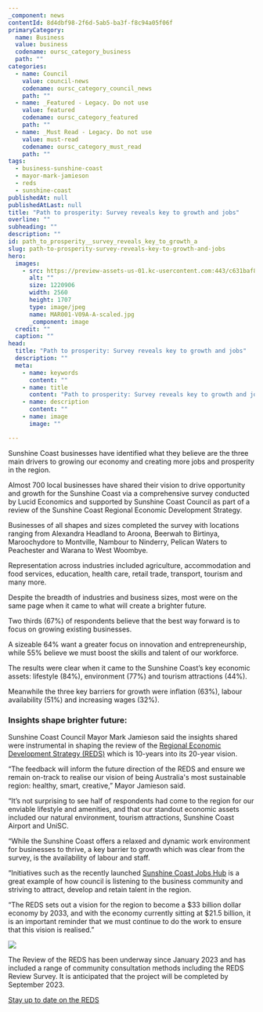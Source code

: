 ```yaml
---
_component: news
contentId: 8d4dbf98-2f6d-5ab5-ba3f-f8c94a05f06f
primaryCategory:
  name: Business
  value: business
  codename: oursc_category_business
  path: ""
categories:
  - name: Council
    value: council-news
    codename: oursc_category_council_news
    path: ""
  - name: _Featured - Legacy. Do not use
    value: featured
    codename: oursc_category_featured
    path: ""
  - name: _Must Read - Legacy. Do not use
    value: must-read
    codename: oursc_category_must_read
    path: ""
tags:
  - business-sunshine-coast
  - mayor-mark-jamieson
  - reds
  - sunshine-coast
publishedAt: null
publishedAtLast: null
title: "Path to prosperity: Survey reveals key to growth and jobs"
overline: ""
subheading: ""
description: ""
id: path_to_prosperity__survey_reveals_key_to_growth_a
slug: path-to-prosperity-survey-reveals-key-to-growth-and-jobs
hero:
  images:
    - src: https://preview-assets-us-01.kc-usercontent.com:443/c631baf8-1b46-001f-580c-d0001b68b4a8/82a7d370-55fa-4d33-bb40-ba799a0bc45d/MAR001-V09A-A-scaled.jpg
      alt: ""
      size: 1220906
      width: 2560
      height: 1707
      type: image/jpeg
      name: MAR001-V09A-A-scaled.jpg
      _component: image
  credit: ""
  caption: ""
head:
  title: "Path to prosperity: Survey reveals key to growth and jobs"
  description: ""
  meta:
    - name: keywords
      content: ""
    - name: title
      content: "Path to prosperity: Survey reveals key to growth and jobs"
    - name: description
      content: ""
    - name: image
      image: ""

---
```

Sunshine Coast businesses have identified what they believe are the three main drivers to growing our economy and creating more jobs and prosperity in the region.

Almost 700 local businesses have shared their vision to drive opportunity and growth for the Sunshine Coast via a comprehensive survey conducted by Lucid Economics and supported by Sunshine Coast Council as part of a review of the Sunshine Coast Regional Economic Development Strategy.

Businesses of all shapes and sizes completed the survey with locations ranging from Alexandra Headland to Aroona, Beerwah to Birtinya, Maroochydore to Montville, Nambour to Ninderry, Pelican Waters to Peachester and Warana to West Woombye.

Representation across industries included agriculture, accommodation and food services, education, health care, retail trade, transport, tourism and many more.   

Despite the breadth of industries and business sizes, most were on the same page when it came to what will create a brighter future.

Two thirds (67%) of respondents believe that the best way forward is to focus on growing existing businesses.

A sizeable 64% want a greater focus on innovation and entrepreneurship, while 55% believe we must boost the skills and talent of our workforce.

The results were clear when it came to the Sunshine Coast’s key economic assets: lifestyle (84%), environment (77%) and tourism attractions (44%).

Meanwhile the three key barriers for growth were inflation (63%), labour availability (51%) and increasing wages (32%).

### Insights shape brighter future:

Sunshine Coast Council Mayor Mark Jamieson said the insights shared were instrumental in shaping the review of the [Regional Economic Development Strategy (REDS)](https://www.sunshinecoast.qld.gov.au/Council/Planning-and-Projects/Regional-Strategies/Regional-Economic-Development-Strategy-2013-to-2033)
&#x20;which is 10-years into its 20-year vision.

“The feedback will inform the future direction of the REDS and ensure we remain on-track to realise our vision of being Australia's most sustainable region: healthy, smart, creative,” Mayor Jamieson said.

“It’s not surprising to see half of respondents had come to the region for our enviable lifestyle and amenities, and that our standout economic assets included our natural environment, tourism attractions, Sunshine Coast Airport and UniSC.

“While the Sunshine Coast offers a relaxed and dynamic work environment for businesses to thrive, a key barrier to growth which was clear from the survey, is the availability of labour and staff.

“Initiatives such as the recently launched [Sunshine Coast Jobs Hub](https://www.scjobs.com.au/)
&#x20;is a great example of how council is listening to the business community and striving to attract, develop and retain talent in the region.

“The REDS sets out a vision for the region to become a $33 billion dollar economy by 2033, and with the economy currently sitting at $21.5 billion, it is an important reminder that we must continue to do the work to ensure that this vision is realised.”

![](https://preview-assets-us-01.kc-usercontent.com:443/c631baf8-1b46-001f-580c-d0001b68b4a8/41a51840-2400-4dee-bcfd-25c823164856/MicrosoftTeams-image-5-1024x724.jpg)

The Review of the REDS has been underway since January 2023 and has included a range of community consultation methods including the REDS Review Survey. It is anticipated that the project will be completed by September 2023.

[Stay up to date on the REDS](https://www.sunshinecoast.qld.gov.au/Council/Planning-and-Projects/Regional-Strategies/Regional-Economic-Development-Strategy-2013-to-2033)
